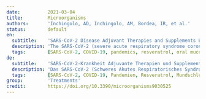 ```yaml
---
date:          2021-03-04
title:         Microorganisms
authors:       'Inchingolo, AD, Inchingolo, AM, Bordea, IR, et al.'
status:        default
en:
  subtitle:    'SARS-CoV-2 Disease Adjuvant Therapies and Supplements Breakthrough for the Infection Prevention'
  description: 'The SARS-CoV-2 (severe acute respiratory syndrome coronavirus 2) is a high-risk viral agent involved in the recent pandemic stated worldwide by the World Health Organization. The infection is correlated to a severe systemic and respiratory disease in many cases, which is clinically treated with a multi-drug pharmacological approach. The purpose of this investigation was to evaluate through a literature overview the effect of adjuvant therapies and supplements for the SARS-CoV-2 infection. The research has analyzed the advantage of the EK1C4, by also assessing the studies on the resveratrol, vitamin D, and melatonin as adjuvant supplements for long hauler patients’ prognosis. The evaluated substances reported important benefits for the improvement of the immune system and as a potential inhibitor molecules against SARS-CoV-2, highlighting the use of sartans as therapy. The adjuvant supplements seem to create an advantage for the healing of the long hauler patients affected by chronic symptoms of constant chest and heart pain, intestinal disorders, headache, difficulty concentrating, memory loss, and tachycardia.'
  tags:        [SARS-CoV-2, COVID-19, pandemics, resveratrol, oral mucosa, furin, cytokine storm syndrome, microbiome, vaccines, endovir stop spray]
de:
  subtitle:    'SARS-CoV-2-Krankheit Adjuvante Therapien und Supplemente. Durchbruch bei der Infektionsprävention'
  description: 'Das SARS-CoV-2 (Schweres Akutes Respiratorisches Syndrom Coronavirus 2) ist ein viraler Erreger mit hohem Risiko, der an der jüngsten Pandemie beteiligt ist, die von der Weltgesundheitsorganisation weltweit festgestellt wurde. Die Infektion ist in vielen Fällen mit einer schweren systemischen und respiratorischen Erkrankung verbunden, die klinisch mit einem pharmakologischen Multi-Drug-Ansatz behandelt wird. Ziel dieser Untersuchung war, anhand einer Literaturübersicht die Wirkung von adjuvanten Therapien und Ergänzungsmitteln bei der SARS-CoV-2-Infektion zu bewerten. Im Rahmen der Untersuchung wurde der Vorteil von EK1C4 analysiert, wobei auch die Studien zu Resveratrol, Vitamin D und Melatonin als unterstützende Ergänzungsmittel für die Prognose von Patienten mit langer Krankheitsdauer ausgewertet wurden. Die untersuchten Substanzen zeigten wichtige Vorteile für die Verbesserung des Immunsystems und als potenzielle Hemmstoffmoleküle gegen SARS-CoV-2, was die Verwendung von Sartanen [Blutdrucksenker] als Therapie hervorhebt. Die adjuvanten Präparate scheinen einen Vorteil für die Heilung von Langzeitpatienten zu schaffen, die unter chronischen Symptomen wie ständigen Brust- und Herzschmerzen, Darmbeschwerden, Kopfschmerzen, Konzentrationsschwierigkeiten, Gedächtnisverlust und Herzrasen leiden.' 
  tags:        [SARS-CoV-2, COVID-19, Pandemien, Resveratrol, Mundschleimhaut, Furin, Zytokin-Sturm-Syndrom, Mikrobiom, Impfstoffe, Endovir-Stopspray]
group:         'Treatments'
credit:        https://doi.org/10.3390/microorganisms9030525
---
```

